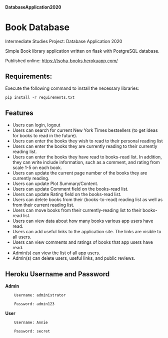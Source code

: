#### DatabaseApplication2020
# Book Database
Intermediate Studies Project: Database Application 2020

Simple Book library application written on flask with PostgreSQL database.
 
Published online: 
https://tsoha-books.herokuapp.com/

## Requirements:

Execute the following command to install the necessary libraries:<br />

`pip install -r requirements.txt`

## Features
* Users can login, logout 
* Users can search for current New York Times bestsellers (to get ideas for books to read in the future).
* Users can enter the books they wish to read to their personal reading list
* Users can enter the books they are currently reading to their currently reading list.
* Users can enter the books they have read to books-read list. In addition, they can write include information, such as a comment,
  and rating from scale 1-5 on each book.
* Users can update the current page number of the books they are currently reading.
* Users can update Plot Summary/Content.
* Users can update Comment field on the books-read list.
* Users can update Rating field on the books-read list.
* Users can delete books from their (books-to-read) reading list as well as from their current reading list.
* Users can move books from their currently-reading list to their books-read list.
* Users can view data about how many books various app users have read.
* Users can add useful links to the application site. The links are visible to all users.
* Users can view comments and ratings of books that app users have read.
* Admin(s) can view the list of all app users.
* Admin(s) can delete users, useful links, and public reviews. 
  

## Heroku Username and Password

**Admin**

        Username: administrator

        Password: admin123

**User**

        Username: Annie

        Password: secret
